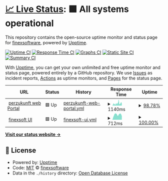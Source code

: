 # [📈 Live Status](https://finexsoftware.github.io/uptime): <!--live status--> **🟩 All systems operational**

This repository contains the open-source uptime monitor and status page for [finexsoftware](https://finexsoftware.github.io/uptime), powered by [Upptime](https://github.com/upptime/upptime).

[![Uptime CI](https://github.com/finexsoftware/uptime/workflows/Uptime%20CI/badge.svg)](https://github.com/finexsoftware/uptime/actions?query=workflow%3A%22Uptime+CI%22)
[![Response Time CI](https://github.com/finexsoftware/uptime/workflows/Response%20Time%20CI/badge.svg)](https://github.com/finexsoftware/uptime/actions?query=workflow%3A%22Response+Time+CI%22)
[![Graphs CI](https://github.com/finexsoftware/uptime/workflows/Graphs%20CI/badge.svg)](https://github.com/finexsoftware/uptime/actions?query=workflow%3A%22Graphs+CI%22)
[![Static Site CI](https://github.com/finexsoftware/uptime/workflows/Static%20Site%20CI/badge.svg)](https://github.com/finexsoftware/uptime/actions?query=workflow%3A%22Static+Site+CI%22)
[![Summary CI](https://github.com/finexsoftware/uptime/workflows/Summary%20CI/badge.svg)](https://github.com/finexsoftware/uptime/actions?query=workflow%3A%22Summary+CI%22)

With [Upptime](https://upptime.js.org), you can get your own unlimited and free uptime monitor and status page, powered entirely by a GitHub repository. We use [Issues](https://github.com/finexsoftware/uptime/issues) as incident reports, [Actions](https://github.com/finexsoftware/uptime/actions) as uptime monitors, and [Pages](https://finexsoftware.github.io/uptime) for the status page.

<!--start: status pages-->
<!-- This summary is generated by Upptime (https://github.com/upptime/upptime) -->
<!-- Do not edit this manually, your changes will be overwritten -->
<!-- prettier-ignore -->
| URL | Status | History | Response Time | Uptime |
| --- | ------ | ------- | ------------- | ------ |
| <img alt="" src="https://favicons.githubusercontent.com/www.perzukunft.de" height="13"> [perzukunft web Portal](https://www.perzukunft.de/) | 🟩 Up | [perzukunft-web-portal.yml](https://github.com/finexsoftware/uptime/commits/HEAD/history/perzukunft-web-portal.yml) | <details><summary><img alt="Response time graph" src="./graphs/perzukunft-web-portal/response-time-week.png" height="20"> 1140ms</summary><br><a href="https://finexsoftware.github.io/uptime/history/perzukunft-web-portal"><img alt="Response time 1150" src="https://img.shields.io/endpoint?url=https%3A%2F%2Fraw.githubusercontent.com%2Ffinexsoftware%2Fuptime%2FHEAD%2Fapi%2Fperzukunft-web-portal%2Fresponse-time.json"></a><br><a href="https://finexsoftware.github.io/uptime/history/perzukunft-web-portal"><img alt="24-hour response time 992" src="https://img.shields.io/endpoint?url=https%3A%2F%2Fraw.githubusercontent.com%2Ffinexsoftware%2Fuptime%2FHEAD%2Fapi%2Fperzukunft-web-portal%2Fresponse-time-day.json"></a><br><a href="https://finexsoftware.github.io/uptime/history/perzukunft-web-portal"><img alt="7-day response time 1140" src="https://img.shields.io/endpoint?url=https%3A%2F%2Fraw.githubusercontent.com%2Ffinexsoftware%2Fuptime%2FHEAD%2Fapi%2Fperzukunft-web-portal%2Fresponse-time-week.json"></a><br><a href="https://finexsoftware.github.io/uptime/history/perzukunft-web-portal"><img alt="30-day response time 1150" src="https://img.shields.io/endpoint?url=https%3A%2F%2Fraw.githubusercontent.com%2Ffinexsoftware%2Fuptime%2FHEAD%2Fapi%2Fperzukunft-web-portal%2Fresponse-time-month.json"></a><br><a href="https://finexsoftware.github.io/uptime/history/perzukunft-web-portal"><img alt="1-year response time 1150" src="https://img.shields.io/endpoint?url=https%3A%2F%2Fraw.githubusercontent.com%2Ffinexsoftware%2Fuptime%2FHEAD%2Fapi%2Fperzukunft-web-portal%2Fresponse-time-year.json"></a></details> | <details><summary><a href="https://finexsoftware.github.io/uptime/history/perzukunft-web-portal">98.78%</a></summary><a href="https://finexsoftware.github.io/uptime/history/perzukunft-web-portal"><img alt="All-time uptime 99.02%" src="https://img.shields.io/endpoint?url=https%3A%2F%2Fraw.githubusercontent.com%2Ffinexsoftware%2Fuptime%2FHEAD%2Fapi%2Fperzukunft-web-portal%2Fuptime.json"></a><br><a href="https://finexsoftware.github.io/uptime/history/perzukunft-web-portal"><img alt="24-hour uptime 100.00%" src="https://img.shields.io/endpoint?url=https%3A%2F%2Fraw.githubusercontent.com%2Ffinexsoftware%2Fuptime%2FHEAD%2Fapi%2Fperzukunft-web-portal%2Fuptime-day.json"></a><br><a href="https://finexsoftware.github.io/uptime/history/perzukunft-web-portal"><img alt="7-day uptime 98.78%" src="https://img.shields.io/endpoint?url=https%3A%2F%2Fraw.githubusercontent.com%2Ffinexsoftware%2Fuptime%2FHEAD%2Fapi%2Fperzukunft-web-portal%2Fuptime-week.json"></a><br><a href="https://finexsoftware.github.io/uptime/history/perzukunft-web-portal"><img alt="30-day uptime 99.02%" src="https://img.shields.io/endpoint?url=https%3A%2F%2Fraw.githubusercontent.com%2Ffinexsoftware%2Fuptime%2FHEAD%2Fapi%2Fperzukunft-web-portal%2Fuptime-month.json"></a><br><a href="https://finexsoftware.github.io/uptime/history/perzukunft-web-portal"><img alt="1-year uptime 99.02%" src="https://img.shields.io/endpoint?url=https%3A%2F%2Fraw.githubusercontent.com%2Ffinexsoftware%2Fuptime%2FHEAD%2Fapi%2Fperzukunft-web-portal%2Fuptime-year.json"></a></details>
| <img alt="" src="https://favicons.githubusercontent.com/finexsoft.com" height="13"> [finexsoft UI](https://finexsoft.com/) | 🟩 Up | [finexsoft-ui.yml](https://github.com/finexsoftware/uptime/commits/HEAD/history/finexsoft-ui.yml) | <details><summary><img alt="Response time graph" src="./graphs/finexsoft-ui/response-time-week.png" height="20"> 712ms</summary><br><a href="https://finexsoftware.github.io/uptime/history/finexsoft-ui"><img alt="Response time 928" src="https://img.shields.io/endpoint?url=https%3A%2F%2Fraw.githubusercontent.com%2Ffinexsoftware%2Fuptime%2FHEAD%2Fapi%2Ffinexsoft-ui%2Fresponse-time.json"></a><br><a href="https://finexsoftware.github.io/uptime/history/finexsoft-ui"><img alt="24-hour response time 527" src="https://img.shields.io/endpoint?url=https%3A%2F%2Fraw.githubusercontent.com%2Ffinexsoftware%2Fuptime%2FHEAD%2Fapi%2Ffinexsoft-ui%2Fresponse-time-day.json"></a><br><a href="https://finexsoftware.github.io/uptime/history/finexsoft-ui"><img alt="7-day response time 712" src="https://img.shields.io/endpoint?url=https%3A%2F%2Fraw.githubusercontent.com%2Ffinexsoftware%2Fuptime%2FHEAD%2Fapi%2Ffinexsoft-ui%2Fresponse-time-week.json"></a><br><a href="https://finexsoftware.github.io/uptime/history/finexsoft-ui"><img alt="30-day response time 928" src="https://img.shields.io/endpoint?url=https%3A%2F%2Fraw.githubusercontent.com%2Ffinexsoftware%2Fuptime%2FHEAD%2Fapi%2Ffinexsoft-ui%2Fresponse-time-month.json"></a><br><a href="https://finexsoftware.github.io/uptime/history/finexsoft-ui"><img alt="1-year response time 928" src="https://img.shields.io/endpoint?url=https%3A%2F%2Fraw.githubusercontent.com%2Ffinexsoftware%2Fuptime%2FHEAD%2Fapi%2Ffinexsoft-ui%2Fresponse-time-year.json"></a></details> | <details><summary><a href="https://finexsoftware.github.io/uptime/history/finexsoft-ui">100.00%</a></summary><a href="https://finexsoftware.github.io/uptime/history/finexsoft-ui"><img alt="All-time uptime 100.00%" src="https://img.shields.io/endpoint?url=https%3A%2F%2Fraw.githubusercontent.com%2Ffinexsoftware%2Fuptime%2FHEAD%2Fapi%2Ffinexsoft-ui%2Fuptime.json"></a><br><a href="https://finexsoftware.github.io/uptime/history/finexsoft-ui"><img alt="24-hour uptime 100.00%" src="https://img.shields.io/endpoint?url=https%3A%2F%2Fraw.githubusercontent.com%2Ffinexsoftware%2Fuptime%2FHEAD%2Fapi%2Ffinexsoft-ui%2Fuptime-day.json"></a><br><a href="https://finexsoftware.github.io/uptime/history/finexsoft-ui"><img alt="7-day uptime 100.00%" src="https://img.shields.io/endpoint?url=https%3A%2F%2Fraw.githubusercontent.com%2Ffinexsoftware%2Fuptime%2FHEAD%2Fapi%2Ffinexsoft-ui%2Fuptime-week.json"></a><br><a href="https://finexsoftware.github.io/uptime/history/finexsoft-ui"><img alt="30-day uptime 100.00%" src="https://img.shields.io/endpoint?url=https%3A%2F%2Fraw.githubusercontent.com%2Ffinexsoftware%2Fuptime%2FHEAD%2Fapi%2Ffinexsoft-ui%2Fuptime-month.json"></a><br><a href="https://finexsoftware.github.io/uptime/history/finexsoft-ui"><img alt="1-year uptime 100.00%" src="https://img.shields.io/endpoint?url=https%3A%2F%2Fraw.githubusercontent.com%2Ffinexsoftware%2Fuptime%2FHEAD%2Fapi%2Ffinexsoft-ui%2Fuptime-year.json"></a></details>

<!--end: status pages-->

[**Visit our status website →**](https://finexsoftware.github.io/uptime)

## 📄 License

- Powered by: [Upptime](https://github.com/upptime/upptime)
- Code: [MIT](./LICENSE) © [finexsoftware](https://finexsoftware.github.io/uptime)
- Data in the `./history` directory: [Open Database License](https://opendatacommons.org/licenses/odbl/1-0/)
